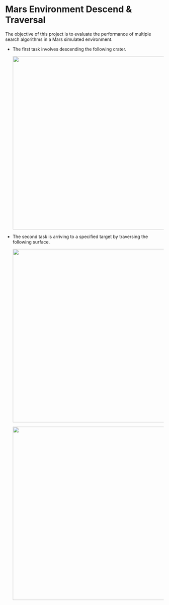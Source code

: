 # Mars Environment Descend & Traversal 
The objective of this project is to evaluate the performance of multiple search algorithms in a Mars simulated environment.

* The first task involves descending the following crater.

  <p align="center">
   <img src="https://drive.google.com/uc?export=view&id=1vOBBGjviDZe5JyeuIYg9n-7Va_XW0tXV"  width="550" height="auto">
  </p>
  
  
* The second task is arriving to a specified target by traversing the following surface.


  <p align="center">
   <img src="https://drive.google.com/uc?export=view&id=1q-ybixkqHbZ9RZvsHY_TS4rD46CPoY3Z"  width="550" height="auto">
  </p>
  <p align="center">
   <img src="https://drive.google.com/uc?export=view&id=1VrJQaIiY5dmVVHwvvW9Psy3GJjuF5RVd"  width="550" height="auto">
  </p>
